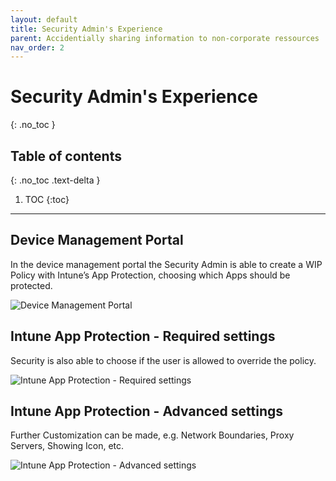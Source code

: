 ```yaml
---
layout: default
title: Security Admin's Experience
parent: Accidentially sharing information to non-corporate ressources
nav_order: 2
---
```


# Security Admin's Experience
{: .no_toc }

## Table of contents
{: .no_toc .text-delta }

1. TOC
{:toc}

---

## Device Management Portal

In the device management portal the Security Admin is able to create a WIP Policy with Intune’s App Protection, choosing which Apps should be protected.

![](/assets/images/scenario11/Scenario08_10.PNG "Device Management Portal")

## Intune App Protection - Required settings

Security is also able to choose if the user is allowed to override the policy.

![](/assets/images/scenario11/Scenario08_11.PNG "Intune App Protection - Required settings")

## Intune App Protection - Advanced settings

Further Customization can be made, e.g. Network Boundaries, Proxy Servers, Showing Icon, etc.

![](/assets/images/scenario11/Scenario08_12.PNG "Intune App Protection - Advanced settings")